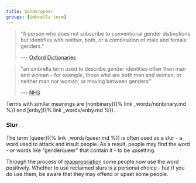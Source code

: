 ```yaml
---
title: Genderqueer
groups: [Umbrella term]
---
```


> "A person who does not subscribe to conventional gender distinctions but identifies with neither, both, or a combination of male and female genders."
> <figcaption>
>
> --- [Oxford Dictionaries](https://en.oxforddictionaries.com/definition/genderqueer)
>
> </figcaption>

> "an umbrella term used to describe gender identities other than man and woman – for example, those who are both man and woman, or neither man nor woman, or moving between genders"
> <figcaption>
>
> --- [NHS](https://www.nhs.uk/conditions/Gender-dysphoria/Pages/Introduction.aspx)
>
> </figcaption>

Terms with similar meanings are [nonbinary]({% link _words/nonbinary.md %}) and [enby]({% link _words/enby.md %}). 

### Slur

The term [queer]({% link _words/queer.md %}) is often used as a slur - a word used to attack and insult people. As a result, people may find the word - or words like "genderqueer" that contain it - to be upsetting.

Through the process of [reappropriation](https://en.wikipedia.org/wiki/Reappropriation) some people now use the word positively. Whether to use reclaimed slurs is a personal choice - but if you do use them, be aware that they may offend or upset some people.
